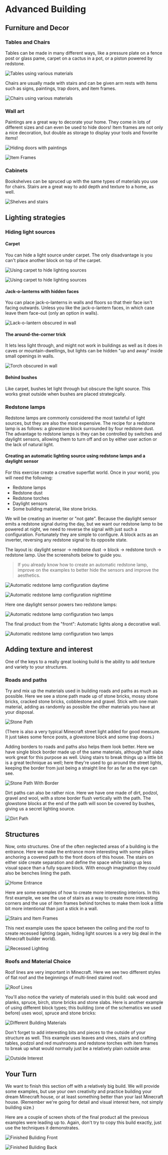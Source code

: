 # Advanced Building

## Furniture and Decor

### Tables and Chairs

Tables can be made in many different ways, like a pressure plate on a fence post or glass pame, carpet on a cactus in a pot, or a piston powered by redstone.

![Tables using various materials](images/section_3/tables.png)

Chairs are usually made with stairs and can be given arm rests with items such as signs, paintings, trap doors, and item frames.

![Chairs using various materials](images/section_3/chairs.png)

### Wall art

Paintings are a great way to decorate your home. They come in lots of different sizes and can even be used to hide doors! Item frames are not only a nice decoration, but double as storage to display your tools and fovorite items!

![Hiding doors with paintings](images/section_3/paintings.png)

![Item Frames](images/section_3/frames.png)

### Cabinets

Bookshelves can be spruced up with the same types of materials you use for chairs. Stairs are a great way to add depth and texture to a home, as well.

![Shelves and stairs](images/section_3/shelves.png)

## Lighting strategies

### Hiding light sources

#### Carpet

You can hide a light source under carpet. The only disadvantage is you can't place another block on top of the carpet.

![Using carpet to hide lighting sources](images/section_3/lighting_carpet.png)

![Using carpet to hide lighting sources](images/section_3/lighting_carpet_source.png)

#### Jack-o-lanterns with hidden faces

You can place jack-o-lanterns in walls and floors so that their face isn't facing outwards. Unless you like the jack-o-lantern faces, in which case leave them face-out (only an option in walls).

![Lack-o-lantern obscured in wall](images/section_3/lighting_jackolantern.png)

#### The around-the-corner trick

It lets less light through, and might not work in buildings as well as it does in caves or mountain-dwellings, but lights can be hidden "up and away" inside small openings in walls.

![Torch obscured in wall](images/section_3/lighting_aroundcorner.png)

#### Behind bushes

Like carpet, bushes let light through but obscure the light source. This works great outside when bushes are placed strategically.

### Redstone lamps

Redstone lamps are commonly considered the most tasteful of light sources, but they are also the most expensive. The recipe for a redstone lamp is as follows: a glowstone block surrounded by four redstone dust. The advantage to redstone lamps is they can be controlled by switches and daylight sensors, allowing them to turn off and on by either user action or the lack of natural light.

#### Creating an automatic lighting source using redstone lamps and a daylight sensor

For this exercise create a creative superflat world. Once in your world, you will need the following:

* Redstone lamps
* Redstone dust
* Redstone torches
* Daylight sensors
* Some building material, like stone bricks.

We will be creating an inverter or "not gate". Because the daylight sensor emits a redstone signal during the day, but we want our redstone lamp to be powered at night, we need to reverse the signal with just such a configuration. Fortunately they are simple to configure. A block acts as an inverter, reversing any redstone signal to its opposite state.

The layout is: daylight sensor -> redstone dust -> block -> redstone torch -> redstone lamp. Use the screenshots below to guide you.

> If you already know how to create an automatic redstone lamp, improve on the examples to better hide the sensors and improve the aesthetics.

![Automatic redstone lamp configuration daytime](images/section_3/lighting_redstone_lamp_wall_notgate_off.png)

![Automatic redstone lamp configuration nighttime](images/section_3/lighting_redstone_lamp_wall_notgate_on.png)

Here one daylight sensor powers two redstone lamps:

![Automatic redstone lamp configuration two lamps](images/section_3/lighting_redstone_wall_above.png)

The final product from the "front": Automatic lights along a decorative wall.

![Automatic redstone lamp configuration two lamps](images/section_3/lighting_redstonelamp_wall.png)

## Adding texture and interest

One of the keys to a really great looking build is the ability to add texture and variety to your structures.

### Roads and paths

Try and mix up the materials used in building roads and paths as much as possible. Here we see a stone path made up of stone bricks, mossy stone bricks, cracked stone bricks, cobblestone and gravel. Stick with one main material, adding as randomly as possible the other materials you have at your disposal.

![Stone Path](images/section_3/texture_and_interest/stone_path.png)

(There is also a very typical Minecraft street light added for good measure. It just takes some fence posts, a glowstone block and some trap doors.)

Adding borders to roads and paths also helps them look better. Here we have single block border made up of the same materials, although half slabs work great for this purpose as well. Using stairs to break things up a little bit is a great technique as well; here they're used to go around the street lights, keeping the border from just being a straight line for as far as the eye can see.

![Stone Path With Border](images/section_3/texture_and_interest/stone_path_with_border.png)

Dirt paths can also be rather nice. Here we have one made of dirt, podzol, gravel and wool, with a stone border flush vertically with the path. The glowstone blocks at the end of the path will soon be covered by bushes, giving us a secret lighting source.

![Dirt Path](images/section_3/texture_and_interest/dirt_path.png)

## Structures

Now, onto structures. One of the often neglected areas of a building is the entrance. Here we make the entrance more interesting with some pillars anchoring a covered path to the front doors of this house. The stairs on either side create separation and define the space while taking up less visual space than a fully square block. With enough imagination they could also be benches lining the path.

![Home Entrance](images/section_3/texture_and_interest/home_entrance.png)

Here are some examples of how to create more interesting interiors. In this first example, we see the use of stairs as a way to create more interesting corners and the use of item frames behind torches to make them look a little bit more intentional than just a stick in a wall.

![Stairs and Item Frames](images/section_3/texture_and_interest/building_1.png)

This next example uses the space between the ceiling and the roof to create recessed lighting (again, hiding light sources is a very big deal in the Minecraft builder world).

![Recessed Lighting](images/section_3/texture_and_interest/recessed_lighting.png)

### Roofs and Material Choice

Roof lines are very important in Minecraft. Here we see two different styles of flat roof and the beginnings of multi-lined staired roof.

![Roof Lines](images/section_3/texture_and_interest/building_2.png)

You'll also notice the variety of materials used in this build: oak wood and planks, spruce, birch, stone bricks and stone slabs. Here is another example of using different block types; this building (one of the schematics we used before) uses wool, spruce and stone bricks:

![Different Building Materials](images/section_3/texture_and_interest/diff_building_blocks.png)

Don't forget to add interesting bits and pieces to the outside of your structure as well. This example uses leaves and vines, stairs and crafting tables, podzol and red mushrooms and redstone torches with item frames to break up what would normally just be a relatively plain outside area:

![Outside Interest](images/section_3/texture_and_interest/outside_interest.png)

## Your Turn

We want to finish this section off with a relatively big build. We will provide some examples, but use your own creativity and practice building your dream Minecraft house, or at least something better than your last Minecraft house. (Remember we're going for detail and visual interest here, not simply building size.)

Here are a couple of screen shots of the final product all the previous examples were leading up to. Again, don't try to copy this build exactly, just use the techniques it demonstrates.

![Finished Buliding Front](images/section_3/texture_and_interest/finished_building_front.png)

![Finished Buliding Back](images/section_3/texture_and_interest/finished_building_back.png)

